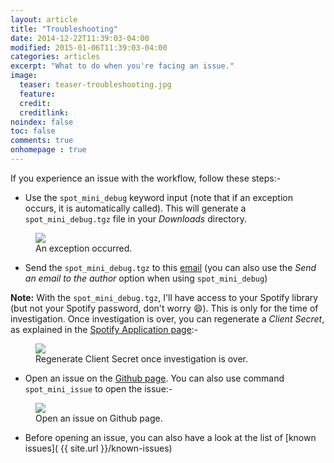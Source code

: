```yaml
---
layout: article
title: "Troubleshooting"
date: 2014-12-22T11:39:03-04:00
modified: 2015-01-06T11:39:03-04:00
categories: articles
excerpt: "What to do when you're facing an issue."
image:
  teaser: teaser-troubleshooting.jpg
  feature:
  credit:
  creditlink:
noindex: false
toc: false
comments: true
onhomepage : true
---
```


If you experience an issue with the workflow, follow these steps:-

* Use the `spot_mini_debug` keyword input (note that if an exception occurs, it is automatically called). This will generate a `spot_mini_debug.tgz` file in your _Downloads_ directory.

<figure>
	<img src="{{ site.url }}/images/spot_mini_debug.png"></a>
	<figcaption>An exception occurred.</figcaption>
</figure>

* Send the `spot_mini_debug.tgz` to this [email](mailto:alfred.spotify.mini.player@gmail.com) (you can also use the _Send an email to the author_ option when using `spot_mini_debug`)

**Note:** With the `spot_mini_debug.tgz`, I'll have access to your Spotify library (but not your Spotify password, don't worry :smile:). This is only for the time of investigation. Once investigation is over, you can regenerate a _Client Secret_, as explained in the [Spotify Application page](https://developer.spotify.com/my-applications):-

<figure>
	<img src="{{ site.url }}/images/application_regenerate_key.png"></a>
	<figcaption>Regenerate Client Secret once investigation is over.</figcaption>
</figure>


* Open an issue on the [Github page](https://github.com/vdesabou/alfred-spotify-mini-player/issues/new). You can also use command `spot_mini_issue` to open the issue:-

<figure>
	<img src="{{ site.url }}/images/spot_mini_issue.png"></a>
	<figcaption>Open an issue on Github page.</figcaption>
</figure>

* Before opening an issue, you can also have a look at the list of [known issues]( {{ site.url }}/known-issues)
